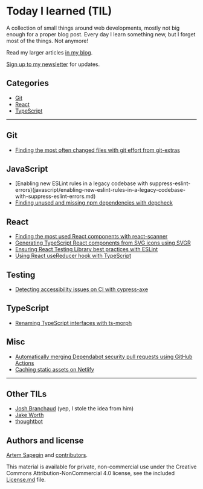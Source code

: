 # Today I learned (TIL)

A collection of small things around web developments, mostly not big enough for a proper blog post. Every day I learn something new, but I forget most of the things. Not anymore!

Read my larger articles [in my blog](https://blog.sapegin.me/).

[Sign up to my newsletter](https://tinyletter.com/sapegin) for updates.

## Categories

- [Git](#git)
- [React](#react)
- [TypeScript](#typescript)

---

## Git

- [Finding the most often changed files with git effort from git-extras](git/finding-the-most-often-changed-files-with-git-effort-from-git-extras.md)

## JavaScript

- [Enabling new ESLint rules in a legacy codebase with suppress-eslint-errors)(javascript/enabling-new-eslint-rules-in-a-legacy-codebase-with-suppress-eslint-errors.md)
- [Finding unused and missing npm dependencies with depcheck](javascript/finding-unused-npm-dependencies-with-depcheck.md)

## React

- [Finding the most used React components with react-scanner](react/finding-the-most-used-react-components-with-react-scanner.md)
- [Generating TypeScript React components from SVG icons using SVGR](react/generating-typescript-react-components-from-svg-icons-using-svgr.md)
- [Ensuring React Testing Library best practices with ESLint](react/ensuring-react-testing-library-best-practices-with-eslint.md)
- [Using React useReducer hook with TypeScript](react/using-react-usereducer-hook-with-typescript.md)

## Testing

- [Detecting accessibility issues on CI with cypress-axe](testing/detecting-accessibility-issues-on-ci-with-cypress-axe.md)

## TypeScript

- [Renaming TypeScript interfaces with ts-morph](typescript/renaming-typescript-interfaces-with-ts-morph.md)

## Misc

- [Automatically merging Dependabot security pull requests using GitHub Actions](misc/automatically-merging-dependabot-security-pull-requests-using-github-actions.md)
- [Caching static assets on Netlify](misc/caching-static-assets-on-netlify.md)

---

## Other TILs

- [Josh Branchaud](https://github.com/jbranchaud/til) (yep, I stole the idea from him)
- [Jake Worth](https://github.com/jwworth/til)
- [thoughtbot](https://github.com/thoughtbot/til)

## Authors and license

[Artem Sapegin](https://sapegin.me) and [contributors](https://github.com/sapegin/til/graphs/contributors).

This material is available for private, non-commercial use under the Creative Commons Attribution-NonCommercial 4.0 license, see the included [License.md](License.md) file.
